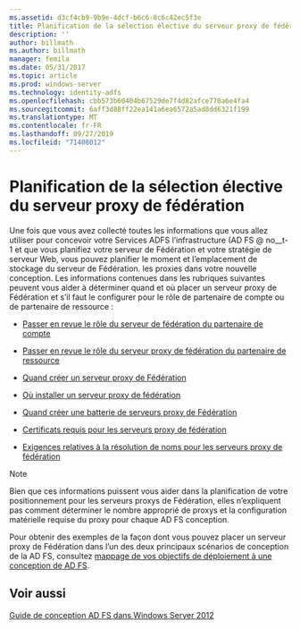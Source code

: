 ```yaml
---
ms.assetid: d3cf4cb9-9b9e-4dcf-b6c6-8c6c42ec5f3e
title: Planification de la sélection élective du serveur proxy de fédération
description: ''
author: billmath
ms.author: billmath
manager: femila
ms.date: 05/31/2017
ms.topic: article
ms.prod: windows-server
ms.technology: identity-adfs
ms.openlocfilehash: cbb573b60404b67529de7f4d82afce770a6e4fa4
ms.sourcegitcommit: 6aff3d88ff22ea141a6ea6572a5ad8dd6321f199
ms.translationtype: MT
ms.contentlocale: fr-FR
ms.lasthandoff: 09/27/2019
ms.locfileid: "71408012"
---
```

# <a name="planning-federation-server-proxy-placement"></a>Planification de la sélection élective du serveur proxy de fédération

Une fois que vous avez collecté toutes les informations que vous allez utiliser pour concevoir votre Services ADFS l’infrastructure \(AD FS @ no__t-1 et que vous planifiez votre serveur de Fédération et votre stratégie de serveur Web, vous pouvez planifier le moment et l’emplacement de stockage du serveur de Fédération. les proxies dans votre nouvelle conception. Les informations contenues dans les rubriques suivantes peuvent vous aider à déterminer quand et où placer un serveur proxy de Fédération et s’il faut le configurer pour le rôle de partenaire de compte ou de partenaire de ressource :  
  
-   [Passer en revue le rôle du serveur de fédération du partenaire de compte](Review-the-Role-of-the-Federation-Server-in-the-Account-Partner.md)  
  
-   [Passer en revue le rôle du serveur proxy de fédération du partenaire de ressource](Review-the-Role-of-the-Federation-Server-Proxy-in-the-Resource-Partner.md)  
  
-   [Quand créer un serveur proxy de Fédération](When-to-Create-a-Federation-Server-Proxy.md)  
  
-   [Où installer un serveur proxy de fédération](Where-to-Place-a-Federation-Server-Proxy.md)  
  
-   [Quand créer une batterie de serveurs proxy de Fédération](When-to-Create-a-Federation-Server-Proxy-Farm.md)  
  
-   [Certificats requis pour les serveurs proxy de fédération](Certificate-Requirements-for-Federation-Server-Proxies.md)  
  
-   [Exigences relatives à la résolution de noms pour les serveurs proxy de fédération](Name-Resolution-Requirements-for-Federation-Server-Proxies.md)  
  
> [!NOTE]  
> Bien que ces informations puissent vous aider dans la planification de votre positionnement pour les serveurs proxys de Fédération, elles n’expliquent pas comment déterminer le nombre approprié de proxys et la configuration matérielle requise du proxy pour chaque AD FS conception.  
  
Pour obtenir des exemples de la façon dont vous pouvez placer un serveur proxy de Fédération dans l’un des deux principaux scénarios de conception de la AD FS, consultez [mappage de vos objectifs de déploiement à une conception de AD FS](Mapping-Your-Deployment-Goals-to-an-AD-FS-Design.md).  

## <a name="see-also"></a>Voir aussi
[Guide de conception AD FS dans Windows Server 2012](AD-FS-Design-Guide-in-Windows-Server-2012.md)
  

